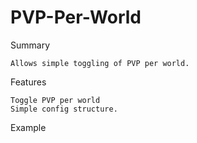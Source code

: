 PVP-Per-World
=============
Summary

    Allows simple toggling of PVP per world.

Features

    Toggle PVP per world
    Simple config structure.

Example
    
